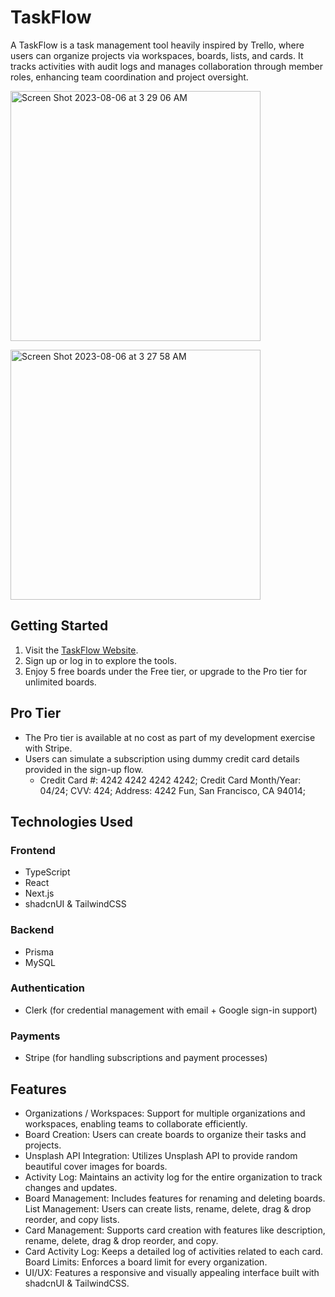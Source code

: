 # TaskFlow

A TaskFlow is a task management tool heavily inspired by Trello, where users can organize projects via workspaces, boards, lists, and cards. It tracks activities with audit logs and manages collaboration through member roles, enhancing team coordination and project oversight.


<img width="400" alt="Screen Shot 2023-08-06 at 3 29 06 AM" src="![image](https://github.com/istumps/TaskFlow/assets/90006484/c357e880-65a7-45b1-8694-ed0d6dd4359c)
">

<img width="400" alt="Screen Shot 2023-08-06 at 3 27 58 AM" src="![image](https://github.com/istumps/TaskFlow/assets/90006484/b4779642-644b-49ad-b3d9-38d780622aad)
">

## Getting Started

1. Visit the [TaskFlow Website](task-flow-alpha.vercel.app).
2. Sign up or log in to explore the tools.
3. Enjoy 5 free boards under the Free tier, or upgrade to the Pro tier for unlimited boards.

## Pro Tier

- The Pro tier is available at no cost as part of my development exercise with Stripe.
- Users can simulate a subscription using dummy credit card details provided in the sign-up flow.
    - Credit Card #: 4242 4242 4242 4242; Credit Card Month/Year: 04/24; CVV: 424; Address: 4242 Fun, San Francisco, CA 94014;


## Technologies Used

### Frontend

- TypeScript
- React
- Next.js
- shadcnUI & TailwindCSS


### Backend


- Prisma
- MySQL

### Authentication

- Clerk (for credential management with email + Google sign-in support)


### Payments

- Stripe (for handling subscriptions and payment processes)

## Features

- Organizations / Workspaces: Support for multiple organizations and workspaces, enabling teams to collaborate efficiently.
- Board Creation: Users can create boards to organize their tasks and projects.
- Unsplash API Integration: Utilizes Unsplash API to provide random beautiful cover images for boards.
- Activity Log: Maintains an activity log for the entire organization to track changes and updates.
- Board Management: Includes features for renaming and deleting boards.
List Management: Users can create lists, rename, delete, drag & drop reorder, and copy lists.
- Card Management: Supports card creation with features like description, rename, delete, drag & drop reorder, and copy.
- Card Activity Log: Keeps a detailed log of activities related to each card.
Board Limits: Enforces a board limit for every organization.
- UI/UX: Features a responsive and visually appealing interface built with shadcnUI & TailwindCSS.
